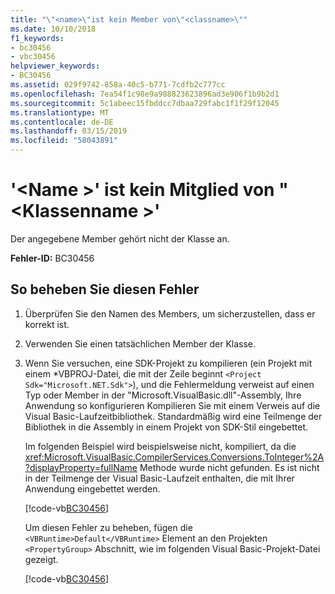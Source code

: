 ```yaml
---
title: "\"<name>\"ist kein Member von\"<classname>\""
ms.date: 10/10/2018
f1_keywords:
- bc30456
- vbc30456
helpviewer_keywords:
- BC30456
ms.assetid: 029f9742-858a-40c5-b771-7cdfb2c777cc
ms.openlocfilehash: 7ea54f1c98e9a988823623896ad3e906f1b9b2d1
ms.sourcegitcommit: 5c1abeec15fbddcc7dbaa729fabc1f1f29f12045
ms.translationtype: MT
ms.contentlocale: de-DE
ms.lasthandoff: 03/15/2019
ms.locfileid: "58043891"
---
```

# <a name="name-is-not-a-member-of-classname"></a>'\<Name >' ist kein Mitglied von "\<Klassenname >'
Der angegebene Member gehört nicht der Klasse an.  
  
 **Fehler-ID:** BC30456  
  
## <a name="to-correct-this-error"></a>So beheben Sie diesen Fehler  
  
1.  Überprüfen Sie den Namen des Members, um sicherzustellen, dass er korrekt ist.  
  
2.  Verwenden Sie einen tatsächlichen Member der Klasse.

3. Wenn Sie versuchen, eine SDK-Projekt zu kompilieren (ein Projekt mit einem \*VBPROJ-Datei, die mit der Zeile beginnt `<Project Sdk="Microsoft.NET.Sdk">`), und die Fehlermeldung verweist auf einen Typ oder Member in der "Microsoft.VisualBasic.dll"-Assembly, Ihre Anwendung so konfigurieren Kompilieren Sie mit einem Verweis auf die Visual Basic-Laufzeitbibliothek. Standardmäßig wird eine Teilmenge der Bibliothek in die Assembly in einem Projekt von SDK-Stil eingebettet.

   Im folgenden Beispiel wird beispielsweise nicht, kompiliert, da die <xref:Microsoft.VisualBasic.CompilerServices.Conversions.ToInteger%2A?displayProperty=fullName> Methode wurde nicht gefunden. Es ist nicht in der Teilmenge der Visual Basic-Laufzeit enthalten, die mit Ihrer Anwendung eingebettet werden.  

   [!code-vb[BC30456](~/samples/snippets/visualbasic/language-reference/error-messages/bc30456/program.vb)]

   Um diesen Fehler zu beheben, fügen die `<VBRuntime>Default</VBRuntime>` Element an den Projekten `<PropertyGroup>` Abschnitt, wie im folgenden Visual Basic-Projekt-Datei gezeigt.

   [!code-vb[BC30456](~/samples/snippets/visualbasic/language-reference/error-messages/bc30456/bc30456.vbproj?highlight=6)]
